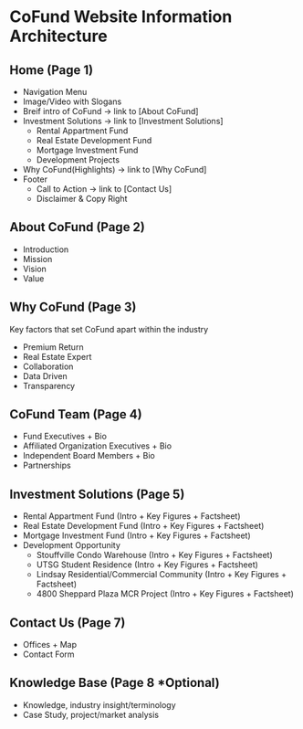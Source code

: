 # CoFund Website Information Architecture

## Home (Page 1)

- Navigation Menu
- Image/Video with Slogans
- Breif intro of CoFund -> link to [About CoFund]
- Investment Solutions -> link to [Investment Solutions]
  - Rental Appartment Fund
  - Real Estate Development Fund
  - Mortgage Investment Fund
  - Development Projects
- Why CoFund(Highlights) -> link to [Why CoFund]
- Footer
  - Call to Action -> link to [Contact Us]
  - Disclaimer & Copy Right

## About CoFund (Page 2)

- Introduction
- Mission
- Vision
- Value

## Why CoFund (Page 3)

Key factors that set CoFund apart within the industry

- Premium Return
- Real Estate Expert
- Collaboration
- Data Driven
- Transparency

## CoFund Team (Page 4)

- Fund Executives + Bio
- Affiliated Organization Executives + Bio
- Independent Board Members + Bio
- Partnerships

## Investment Solutions (Page 5)

- Rental Appartment Fund (Intro + Key Figures + Factsheet)
- Real Estate Development Fund (Intro + Key Figures + Factsheet)
- Mortgage Investment Fund (Intro + Key Figures + Factsheet)
- Development Opportunity
  - Stouffville Condo Warehouse (Intro + Key Figures + Factsheet)
  - UTSG Student Residence (Intro + Key Figures + Factsheet)
  - Lindsay Residential/Commercial Community (Intro + Key Figures + Factsheet)
  - 4800 Sheppard Plaza MCR Project (Intro + Key Figures + Factsheet)

## Contact Us (Page 7)

- Offices + Map
- Contact Form

## Knowledge Base (Page 8 *Optional)

- Knowledge, industry insight/terminology
- Case Study, project/market analysis
